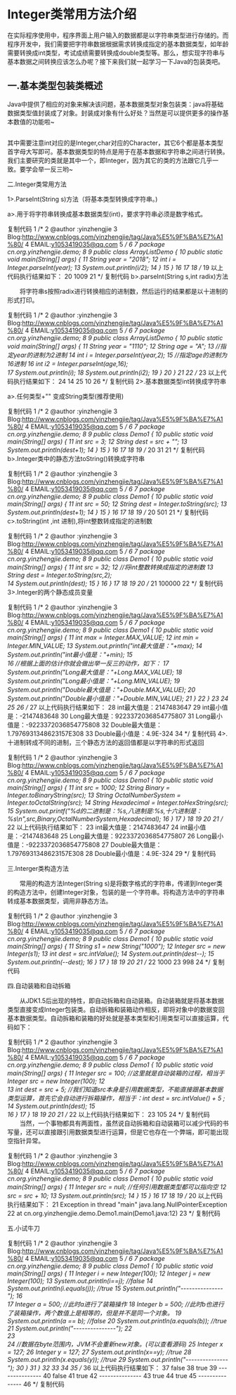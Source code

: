 # Integer类常用方法介绍

 在实际程序使用中，程序界面上用户输入的数据都是以字符串类型进行存储的。而程序开发中，我们需要把字符串数据根据需求转换成指定的基本数据类型，如年龄需要转换成int类型，考试成绩需要转换成double类型等。那么，想实现字符串与基本数据之间转换应该怎么办呢？接下来我们就一起学习一下Java的包装类吧。

## 一.基本类型包装类概述

Java中提供了相应的对象来解决该问题，基本数据类型对象包装类：java将基础数据类型值封装成了对象。封装成对象有什么好处？当然是可以提供更多的操作基本数值的功能啦~

![]()




 其中需要注意int对应的是Integer,char对应的Character，其它6个都是基本类型首字母大写即可。基本数据类型的特点是用于在基本数据和字符串之间进行转换。我们主要研究的类就是其中一个，即Integer，因为其它的类的方法跟它几乎一致。要学会举一反三哟~



二.Integer类常用方法

1>.ParseInt(String s)方法（将基本类型转换成字符串。)

a>.用于将字符串转换成基本数据类型(int)，要求字符串必须是数字格式。

复制代码
 1 /*
 2 @author :yinzhengjie
 3 Blog:http://www.cnblogs.com/yinzhengjie/tag/Java%E5%9F%BA%E7%A1%80/
 4 EMAIL:y1053419035@qq.com
 5 */
 6 
 7 package cn.org.yinzhengjie.demo;
 8 
 9 public class ArrayListDemo {
10     public static void main(String[] args) {
11         String year = "2018";
12         int i = Integer.parseInt(year);
13         System.out.println(i/2);
14     }
15 }
16 
17 
18 /*
19 以上代码执行结果如下：
20 1009
21 */
复制代码
b>.parseInt(String s,int radix)方法

　　将字符串s按照radix进行转换相应的进制数，然后运行的结果都是以十进制的形式打印。

复制代码
 1 /*
 2 @author :yinzhengjie
 3 Blog:http://www.cnblogs.com/yinzhengjie/tag/Java%E5%9F%BA%E7%A1%80/
 4 EMAIL:y1053419035@qq.com
 5 */
 6 
 7 package cn.org.yinzhengjie.demo;
 8 
 9 public class ArrayListDemo {
10     public static void main(String[] args) {
11         String year = "1110";
12         String age = "A";
13         //指定year的进制为2进制
14         int i = Integer.parseInt(year,2);
15         //指定age的进制为16进制
16         int i2 = Integer.parseInt(age,16);    
17         System.out.println(i);
18         System.out.println(i2);
19     }
20 }
21 
22 /*
23 以上代码执行结果如下：
24 14
25 10
26 */
复制代码
2>.基本数据类型int转换成字符串

a>.任何类型+"" 变成String类型(推荐使用)

复制代码
 1 /*
 2 @author :yinzhengjie
 3 Blog:http://www.cnblogs.com/yinzhengjie/tag/Java%E5%9F%BA%E7%A1%80/
 4 EMAIL:y1053419035@qq.com
 5 */
 6 
 7 package cn.org.yinzhengjie.demo;
 8 
 9 public class Demo1 {
10     public static void main(String[] args) {
11         int src = 3;
12         String dest = src + "";
13         System.out.println(dest+1);
14     }
15 }
16 
17 
18 
19 /*
20 31
21 */
复制代码
b>.Integer类中的静态方法toString()转换成字符串

复制代码
 1 /*
 2 @author :yinzhengjie
 3 Blog:http://www.cnblogs.com/yinzhengjie/tag/Java%E5%9F%BA%E7%A1%80/
 4 EMAIL:y1053419035@qq.com
 5 */
 6 
 7 package cn.org.yinzhengjie.demo;
 8 
 9 public class Demo1 {
10     public static void main(String[] args) {
11         int src = 50;
12         String dest = Integer.toString(src);
13         System.out.println(dest+1);
14     }
15 }
16 
17 
18 
19 /*
20 501
21 */
复制代码
c>.toString(int ,int 进制),将int整数转成指定的进制数

复制代码
 1 /*
 2 @author :yinzhengjie
 3 Blog:http://www.cnblogs.com/yinzhengjie/tag/Java%E5%9F%BA%E7%A1%80/
 4 EMAIL:y1053419035@qq.com
 5 */
 6 
 7 package cn.org.yinzhengjie.demo;
 8 
 9 public class Demo1 {
10     public static void main(String[] args) {
11         int src = 32;
12         //将int整数转换成指定的进制数
13         String dest = Integer.toString(src,2);    
14         System.out.println(dest);
15     }
16 }
17 
18 
19 
20 /*
21 100000
22 */
复制代码
 3>.Integer的两个静态成员变量

复制代码
 1 /*
 2 @author :yinzhengjie
 3 Blog:http://www.cnblogs.com/yinzhengjie/tag/Java%E5%9F%BA%E7%A1%80/
 4 EMAIL:y1053419035@qq.com
 5 */
 6 
 7 package cn.org.yinzhengjie.demo;
 8 
 9 public class Demo1 {
10     public static void main(String[] args) {
11         int max = Integer.MAX_VALUE;
12         int min = Integer.MIN_VALUE;
13         System.out.println("int最大值是："+max);
14         System.out.println("int最小值是："+min);
15         
16         //根据上面的估计你就会做出举一反三的动作，如下：
17         System.out.println("Long最大值是："+Long.MAX_VALUE);
18         System.out.println("Long最小值是："+Long.MIN_VALUE);
19         System.out.println("Double最大值是："+Double.MAX_VALUE);
20         System.out.println("Double最小值是："+Double.MIN_VALUE);
21     }
22 }
23 
24 
25 
26 /*
27 以上代码执行结果如下：
28 int最大值是：2147483647
29 int最小值是：-2147483648
30 Long最大值是：9223372036854775807
31 Long最小值是：-9223372036854775808
32 Double最大值是：1.7976931348623157E308
33 Double最小值是：4.9E-324
34 */
复制代码
4>.十进制转成不同的进制，三个静态方法的返回值都是以字符串的形式返回

复制代码
 1 /*
 2 @author :yinzhengjie
 3 Blog:http://www.cnblogs.com/yinzhengjie/tag/Java%E5%9F%BA%E7%A1%80/
 4 EMAIL:y1053419035@qq.com
 5 */
 6 
 7 package cn.org.yinzhengjie.demo;
 8 
 9 public class Demo1 {
10     public static void main(String[] args) {
11         int src = 1000;
12         String Binary = Integer.toBinaryString(src);
13         String OctalNumberSystem = Integer.toOctalString(src);
14         String Hexadecimal = Integer.toHexString(src);
15         System.out.printf("%d的二进制是：%s,八进制是:%s,十六进制是：%s\n",src,Binary,OctalNumberSystem,Hexadecimal);
16     }
17 }
18 
19 
20 
21 /*
22 以上代码执行结果如下：
23 int最大值是：2147483647
24 int最小值是：-2147483648
25 Long最大值是：9223372036854775807
26 Long最小值是：-9223372036854775808
27 Double最大值是：1.7976931348623157E308
28 Double最小值是：4.9E-324
29 */
复制代码
 

三.Interger类构造方法

　　常用的构造方法Integer(String s)是将数字格式的字符串，传递到Integer类的构造方法中，创建Integer对象，包装的是一个字符串。将构造方法中的字符串转成基本数据类型，调用非静态方法。

复制代码
 1 /*
 2 @author :yinzhengjie
 3 Blog:http://www.cnblogs.com/yinzhengjie/tag/Java%E5%9F%BA%E7%A1%80/
 4 EMAIL:y1053419035@qq.com
 5 */
 6 
 7 package cn.org.yinzhengjie.demo;
 8 
 9 public class Demo1 {
10     public static void main(String[] args) {
11         String s1 = new String("1000");
12         Integer src = new Integer(s1);
13         int dest = src.intValue();
14         System.out.println(dest--);
15         System.out.println(--dest);
16     }
17 }
18 
19 
20 
21 /*
22 1000
23 998
24 */
复制代码
 

四.自动装箱和自动拆箱

　　从JDK1.5后出现的特性，即自动拆箱和自动装箱。自动装箱就是将基本数据类型直接变成Integer包装类。自动拆箱和装箱动作相反，即将对象中的数据变回基本数据类型。自动拆箱和装箱的好处就是基本类型和引用类型可以直接运算，代码如下：

复制代码
 1 /*
 2 @author :yinzhengjie
 3 Blog:http://www.cnblogs.com/yinzhengjie/tag/Java%E5%9F%BA%E7%A1%80/
 4 EMAIL:y1053419035@qq.com
 5 */
 6 
 7 package cn.org.yinzhengjie.demo;
 8 
 9 public class Demo1 {
10     public static void main(String[] args) {
11         Integer src = 100; //这里就是自动装箱的过程，相当于Integer src = new Integer(100);
12         
13         int dest = src + 5; //我们知道src本身是引用数据类型，不能直接跟基本数据类型运算，首先它会自动进行拆箱操作，相当于：int dest = src.intValue() + 5 ;
14         System.out.println(dest);
15         
16     }
17 }
18 
19 
20 
21 /*
22 以上代码执行结果如下：
23 105
24 */
复制代码
　　当然，一个事物都具有两面性，虽然说自动拆箱和自动装箱可以减少代码的书写量，还可以直接跟引用数据类型进行运算，但是它也存在一个弊端，即可能出现空指针异常。

复制代码
 1 /*
 2 @author :yinzhengjie
 3 Blog:http://www.cnblogs.com/yinzhengjie/tag/Java%E5%9F%BA%E7%A1%80/
 4 EMAIL:y1053419035@qq.com
 5 */
 6 
 7 package cn.org.yinzhengjie.demo;
 8 
 9 public class Demo1 {
10     public static void main(String[] args) {
11         Integer src = null;     //任何引用数据类型都可以指向空
12         src = src + 10;
13         System.out.println(src);
14     }
15 }
16 
17 
18 
19 /*
20 以上代码执行结果如下：
21 Exception in thread "main" java.lang.NullPointerException
22     at cn.org.yinzhengjie.demo.Demo1.main(Demo1.java:12)
23 */
复制代码
 

五.小试牛刀

复制代码
 1 /*
 2 @author :yinzhengjie
 3 Blog:http://www.cnblogs.com/yinzhengjie/tag/Java%E5%9F%BA%E7%A1%80/
 4 EMAIL:y1053419035@qq.com
 5 */
 6 
 7 package cn.org.yinzhengjie.demo;
 8 
 9 public class Demo1 {
10     public static void main(String[] args) {
11         Integer i = new Integer(100);
12         Integer j = new Integer(100);
13         System.out.println(i==j);            //false
14         System.out.println(i.equals(j));    //true
15         System.out.println("---------------");
16         
17         Integer a = 500;        //此时a进行了装箱操作
18         Integer b = 500;        //此时b也进行了装箱操作，两个数值上是相等的，但是并不是同一个对象。
19         System.out.println(a == b);            //false
20         System.out.println(a.equals(b));    //true
21         System.out.println("---------------");
22         
23         
24         //数据在byte范围内，JVM不会重新new对象。(可以查看源码)
25         Integer x = 127;
26         Integer y = 127;
27         System.out.println(x==y);            //true
28         System.out.println(x.equals(y));    //true
29         System.out.println("---------------");
30     }
31 }
32 
33 
34 
35 /*
36 以上代码执行结果如下：
37 false
38 true
39 ---------------
40 false
41 true
42 ---------------
43 true
44 true
45 ---------------
46 */
复制代码
